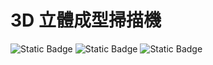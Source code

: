 # 3D 立體成型掃描機

![Static Badge](https://img.shields.io/badge/node-20.15.0-green?logo=nodedotjs)
![Static Badge](https://img.shields.io/badge/nextjs-14.2.5-green?logo=nextdotjs)
![Static Badge](https://img.shields.io/badge/bootstrap-5.3.3-green?logo=bootstrap)
